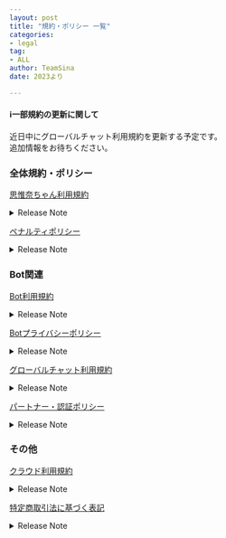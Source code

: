 ```yaml
---
layout: post
title: "規約・ポリシー 一覧"
categories:
- legal
tag:
- ALL
author: TeamSina
date: 2023より

---
```


#### ℹ️一部規約の更新に関して
近日中にグローバルチャット利用規約を更新する予定です。<br>
追加情報をお待ちください。

### 全体規約・ポリシー

<a href="{{site.url}}/legal/tos" class="a-orange">思惟奈ちゃん利用規約</a><br>
<details><summary>Release Note</summary>

Version 1.0(2023/5/14) 初期リリース
</details>

<a href="{{site.url}}/legal/penalty" class="a-orange">ペナルティポリシー</a><br>
<details><summary>Release Note</summary>

Version 1.0.1(2023/6/24) ペナルティの通知の方法に関して追記<br>
Version 1.0(2023/5/14) 初期リリース
</details>

### Bot関連

<a href="{{site.url}}/legal/bot-tos" class="a-orange">Bot利用規約</a><br>
<details><summary>Release Note</summary>

Version 1.0(2023/5/14) 初期リリース
</details>

<a href="{{site.url}}/legal/bot-privacy-policy" class="a-orange">Botプライバシーポリシー</a><br>
<details><summary>Release Note</summary>

Version 1.0(2023/5/14) 初期リリース
</details>

<a href="{{site.url}}/legal/gchat-tos" class="a-orange">グローバルチャット利用規約</a><br>
<details><summary>Release Note</summary>

Version 1.0(2023/5/14) 初期リリース
</details>

<a href="{{site.url}}/legal/partner-verify" class="a-orange">パートナー・認証ポリシー</a><br>
<details><summary>Release Note</summary>

Version 1.0(2023/5/14) 初期リリース
</details>

### その他

<a href="{{site.url}}/legal/cloud-tos" class="a-orange">クラウド利用規約</a><br>
<details><summary>Release Note</summary>

Version 1.0(2023/5/14) 初期リリース
</details>

<a href="{{site.url}}/legal/tradelaw" class="a-orange">特定商取引法に基づく表記</a>
<details><summary>Release Note</summary>

Version 1.0(2023/5/14) 初期リリース
</details>
